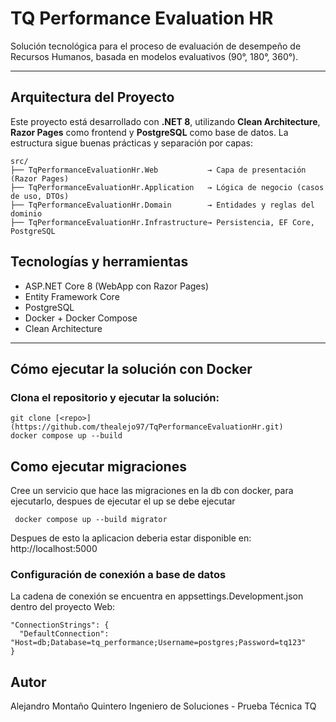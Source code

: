 # TQ Performance Evaluation HR

Solución tecnológica para el proceso de evaluación de desempeño de Recursos Humanos, basada en modelos evaluativos (90°, 180°, 360°).

---

## Arquitectura del Proyecto

Este proyecto está desarrollado con **.NET 8**, utilizando **Clean Architecture**, **Razor Pages** como frontend y **PostgreSQL** como base de datos. La estructura sigue buenas prácticas y separación por capas:
```
src/
├── TqPerformanceEvaluationHr.Web           → Capa de presentación (Razor Pages)
├── TqPerformanceEvaluationHr.Application   → Lógica de negocio (casos de uso, DTOs)
├── TqPerformanceEvaluationHr.Domain        → Entidades y reglas del dominio
├── TqPerformanceEvaluationHr.Infrastructure→ Persistencia, EF Core, PostgreSQL
```

## Tecnologías y herramientas

- ASP.NET Core 8 (WebApp con Razor Pages)
- Entity Framework Core
- PostgreSQL
- Docker + Docker Compose
- Clean Architecture

---

## Cómo ejecutar la solución con Docker

### Clona el repositorio y ejecutar la solución:

```
git clone [<repo>](https://github.com/thealejo97/TqPerformanceEvaluationHr.git)
docker compose up --build
```
## Como ejecutar migraciones

Cree un servicio que hace las migraciones en la db con docker, para ejecutarlo, despues de ejecutar el up se debe ejecutar
```
 docker compose up --build migrator
```

Despues de esto la aplicacion deberia estar disponible en:
http://localhost:5000

### Configuración de conexión a base de datos
La cadena de conexión se encuentra en appsettings.Development.json dentro del proyecto Web:

```
"ConnectionStrings": {
  "DefaultConnection": "Host=db;Database=tq_performance;Username=postgres;Password=tq123"
}
```


## Autor

Alejandro Montaño Quintero
Ingeniero de Soluciones - Prueba Técnica TQ